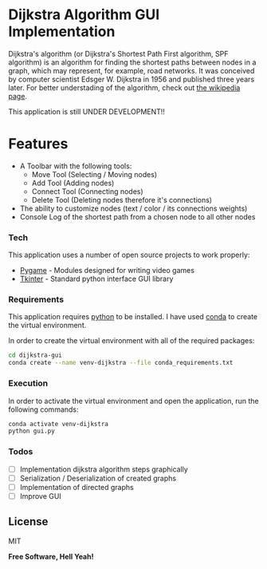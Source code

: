 # Dijkstra Algorithm GUI Implementation

Dijkstra's algorithm (or Dijkstra's Shortest Path First algorithm, SPF algorithm) is an algorithm for finding the shortest paths between nodes in a graph, which may represent, for example, road networks. It was conceived by computer scientist Edsger W. Dijkstra in 1956 and published three years later. For better understading of the algorithm, check out [the wikipedia page](https://en.wikipedia.org/wiki/Dijkstra%27s_algorithm).

This application is still UNDER DEVELOPMENT!!

# Features

  - A Toolbar with the following tools:
    - Move Tool (Selecting / Moving nodes)
    - Add Tool (Adding nodes)
    - Connect Tool (Connecting nodes)
    - Delete Tool (Deleting nodes therefore it's connections)
  - The ability to customize nodes (text / color / its connections weights)
  - Console Log of the shortest path from a chosen node to all other nodes

### Tech

This application uses a number of open source projects to work properly:
* [Pygame](https://www.pygame.org/) - Modules designed for writing video games
* [Tkinter](https://wiki.python.org/moin/TkInter) - Standard python interface GUI library

### Requirements

This application requires [python](https://www.python.org/) to be installed. 
I have used [conda](https://docs.conda.io/en/latest/) to create the virtual environment.

In order to create the virtual environment with all of the required packages:
```bash
cd dijkstra-gui
conda create --name venv-dijkstra --file conda_requirements.txt
```

### Execution

In order to activate the virtual environment and open the application, run the following commands:
```bash
conda activate venv-dijkstra
python gui.py
```

### Todos

 - [ ] Implementation dijkstra algorithm steps graphically
 - [ ] Serialization / Deserialization of created graphs
 - [ ] Implementation of directed graphs
 - [ ] Improve GUI

License
----

MIT

**Free Software, Hell Yeah!**
